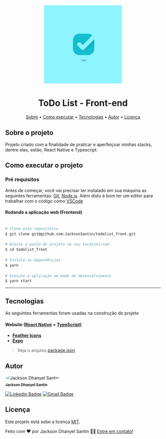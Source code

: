 <h1 align="center">
  <img alt="Logo JDS" src="./assets/icon.png" width="50%">
</h1>

<h1 align="center">
  ToDo List - Front-end
</h1>

<p align="center">
  <a href="#sobre-o-projeto">Sobre</a> •
  <a href="#como-executar-o-projeto">Como executar</a> •
  <a href="#tecnologias">Tecnologias</a> •
  <a href="#autor">Autor</a> •
  <a href="#licença">Licença</a>
</p>

## Sobre o projeto

Projeto criado com a finalidade de praticar e aperfeiçoar minhas stacks, dentre elas, estão, React Native e Typescript. 

## Como executar o projeto

### Pré requisitos

Antes de começar, você vai precisar ter instalado em sua máquina as seguintes ferramentas:
[Git](https://git-scm.com), [Node.js](https://nodejs.org/en/).
Além disto é bom ter um editor para trabalhar com o código como [VSCode](https://code.visualstudio.com/)

#### Rodando a aplicação web (Frontend)

```bash

# Clone este repositório
$ git clone git@github.com:JacksonSantin/todolist_front.git

# Acesse a pasta do projeto no seu terminal/cmd
$ cd todolist_front

# Instale as dependências
$ yarn

# Execute a aplicação em modo de desenvolvimento
$ yarn start 


```

---

## Tecnologias

As seguintes ferramentas foram usadas na construção do projeto

#### **Website** ([React Native](https://reactnative.dev/) + [TypeScript](https://www.typescriptlang.org/))

-   **[Feather Icons](https://feathericons.com/)**
-   **[Expo](https://expo.io/)**

> Veja o arquivo [package.json](https://github.com/JacksonSantin/curriculum_vitae/blob/master/web/package.json)

## Autor

<img alt="Jackson Dhanyel Santin" src="https://avatars.githubusercontent.com/u/30778051?v=4" width="100px;" style="border-radius: 50%;" />
<br />
<sub><b>Jackson Dhanyel Santin</b></sub>
<br />

[![Linkedin Badge](https://img.shields.io/badge/-Jackson-blue?style=flat-square&logo=Linkedin&logoColor=white&link=https://www.linkedin.com/in/jackson-dhanyel-santin/)](https://www.linkedin.com/in/jackson-dhanyel-santin/) 
[![Gmail Badge](https://img.shields.io/badge/-jackdhanyelsn@gmail.com-c14438?style=flat-square&logo=Gmail&logoColor=white&link=mailto:jackdhanyelsn@gmail.com)](mailto:jackdhanyelsn@gmail.com)

## Licença 

Este projeto está sobe a licença [MIT](./LICENSE).

Feito com ❤️ por Jackson Dhanyel Santin 👋🏽 [Entre em contato!](https://www.linkedin.com/in/jackson-dhanyel-santin/)
